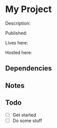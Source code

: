 
# My Project

Description:

Published:

Lives here:

Hosted here:

## Dependencies

## Notes

## Todo

- [ ] Get started
- [ ] Do some stuff
